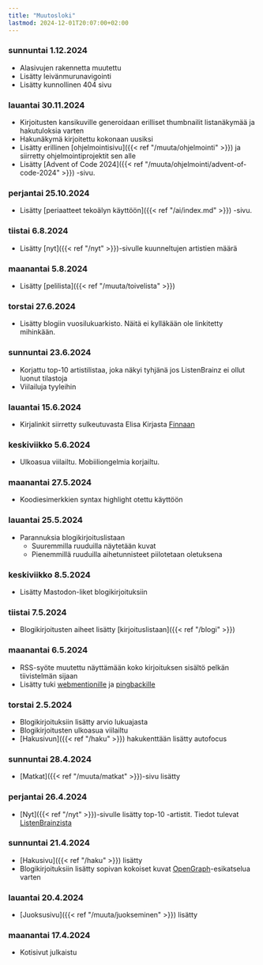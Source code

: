 ```yaml
---
title: "Muutosloki"
lastmod: 2024-12-01T20:07:00+02:00
---
```


### sunnuntai 1.12.2024
- Alasivujen rakennetta muutettu
- Lisätty leivänmurunavigointi
- Lisätty kunnollinen 404 sivu

### lauantai 30.11.2024
- Kirjoitusten kansikuville generoidaan erilliset thumbnailit listanäkymää ja hakutuloksia varten
- Hakunäkymä kirjoitettu kokonaan uusiksi
- Lisätty erillinen [ohjelmointisivu]({{< ref "/muuta/ohjelmointi" >}}) ja siirretty ohjelmointiprojektit sen alle
- Lisätty [Advent of Code 2024]({{< ref "/muuta/ohjelmointi/advent-of-code-2024" >}}) -sivu.

### perjantai 25.10.2024
- Lisätty [periaatteet tekoälyn käyttöön]({{< ref "/ai/index.md" >}}) -sivu.

### tiistai 6.8.2024
- Lisätty [nyt]({{< ref "/nyt" >}})-sivulle kuunneltujen artistien määrä

### maanantai 5.8.2024
- Lisätty [pelilista]({{< ref "/muuta/toivelista" >}})

### torstai 27.6.2024
- Lisätty blogiin vuosilukuarkisto. Näitä ei kylläkään ole linkitetty mihinkään.

### sunnuntai 23.6.2024
- Korjattu top-10 artistilistaa, joka näkyi tyhjänä jos ListenBrainz ei ollut luonut tilastoja
- Viilailuja tyyleihin

### lauantai 15.6.2024
- Kirjalinkit siirretty sulkeutuvasta Elisa Kirjasta [Finnaan](https://finna.fi/)

### keskiviikko 5.6.2024
- Ulkoasua viilailtu. Mobiiliongelmia korjailtu.

### maanantai 27.5.2024
- Koodiesimerkkien syntax highlight otettu käyttöön

### lauantai 25.5.2024
- Parannuksia blogikirjoituslistaan
  - Suuremmilla ruuduilla näytetään kuvat
  - Pienemmillä ruuduilla aihetunnisteet piilotetaan oletuksena

### keskiviikko 8.5.2024
- Lisätty Mastodon-liket blogikirjoituksiin

### tiistai 7.5.2024
- Blogikirjoitusten aiheet lisätty [kirjoituslistaan]({{< ref "/blogi" >}}) 

### maanantai 6.5.2024
- RSS-syöte muutettu näyttämään koko kirjoituksen sisältö pelkän tiivistelmän sijaan
- Lisätty tuki [webmentionille](https://indieweb.org/Webmention) ja [pingbackille](https://indieweb.org/pingback)

### torstai 2.5.2024
- Blogikirjoituksiin lisätty arvio lukuajasta
- Blogikirjoitusten ulkoasua viilailtu
- [Hakusivun]({{< ref "/haku" >}}) hakukenttään lisätty autofocus

### sunnuntai 28.4.2024
- [Matkat]({{< ref "/muuta/matkat" >}})-sivu lisätty

### perjantai 26.4.2024
- [Nyt]({{< ref "/nyt" >}})-sivulle lisätty top-10 -artistit. Tiedot tulevat [ListenBrainzista](https://listenbrainz.org)

### sunnuntai 21.4.2024
- [Hakusivu]({{< ref "/haku" >}}) lisätty
- Blogikirjoituksiin lisätty sopivan kokoiset kuvat [OpenGraph](https://ogp.me/)-esikatselua varten

### lauantai 20.4.2024
- [Juoksusivu]({{< ref "/muuta/juokseminen" >}}) lisätty

### maanantai 17.4.2024
- Kotisivut julkaistu
